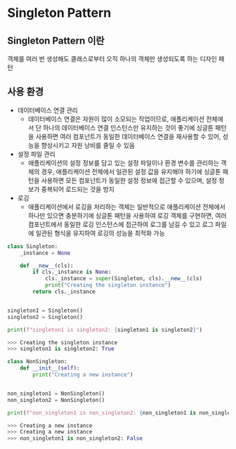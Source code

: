 # Singleton Pattern

## Singleton Pattern 이란

객체를 여러 번 생성해도 클래스로부터 오직 하나의 객체만 생성되도록 하는 디자인 패턴

## 사용 환경

- 데이터베이스 연결 관리
  - 데이터베이스 연결은 자원이 많이 소모되는 작업이므로, 애플리케이션 전체에서 단 하나의 데이터베이스 연결 인스턴스만 유지하는 것이 좋기에 싱글톤 패턴을 사용하면 여러 컴포넌트가 동일한 데이터베이스 연결을 재사용할 수 있어, 성능을 향상시키고 자원 낭비를 줄일 수 있음
- 설정 파일 관리
  - 애플리케이션의 설정 정보를 담고 있는 설정 파일이나 환경 변수를 관리하는 객체의 경우, 애플리케이션 전체에서 일관된 설정 값을 유지해야 하기에 싱글톤 패턴을 사용하면 모든 컴포넌트가 동일한 설정 정보에 접근할 수 있으며, 설정 정보가 중복되어 로드되는 것을 방지
- 로깅
  - 애플리케이션에서 로깅을 처리하는 객체는 일반적으로 애플리케이션 전체에서 하나만 있으면 충분하기에 싱글톤 패턴을 사용하여 로깅 객체를 구현하면, 여러 컴포넌트에서 동일한 로깅 인스턴스에 접근하여 로그를 남길 수 있고 로그 파일에 일관된 형식을 유지하여 로깅의 성능을 최적화 가능

```python
class Singleton:
    _instance = None

    def __new__(cls):
        if cls._instance is None:
            cls._instance = super(Singleton, cls).__new__(cls)
            print("Creating the singleton instance")
        return cls._instance


singleton1 = Singleton()
singleton2 = Singleton()

print(f"singleton1 is singleton2: {singleton1 is singleton2}")

>>> Creating the singleton instance
>>> singleton1 is singleton2: True
```

```python
class NonSingleton:
    def __init__(self):
        print("Creating a new instance")


non_singleton1 = NonSingleton()
non_singleton2 = NonSingleton()

print(f"non_singleton1 is non_singleton2: {non_singleton1 is non_singleton2}")

>>> Creating a new instance
>>> Creating a new instance
>>> non_singleton1 is non_singleton2: False
```
